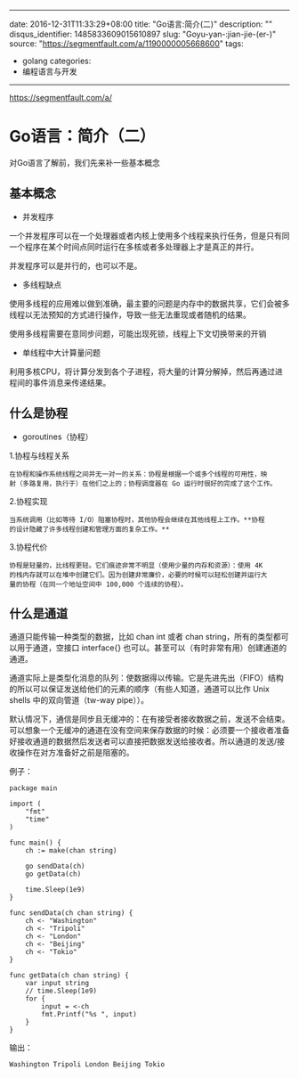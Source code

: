 
---
date: 2016-12-31T11:33:29+08:00
title: "Go语言:简介(二)"
description: ""
disqus_identifier: 1485833609015610897
slug: "Goyu-yan-:jian-jie-(er-)"
source: "https://segmentfault.com/a/1190000005668600"
tags: 
- golang 
categories:
- 编程语言与开发
---

https://segmentfault.com/a/

Go语言：简介（二）
==================

对Go语言了解前，我们先来补一些基本概念

基本概念
--------

-   并发程序

一个并发程序可以在一个处理器或者内核上使用多个线程来执行任务，但是只有同一个程序在某个时间点同时运行在多核或者多处理器上才是真正的并行。

并发程序可以是并行的，也可以不是。

-   多线程缺点

使用多线程的应用难以做到准确，最主要的问题是内存中的数据共享，它们会被多线程以无法预知的方式进行操作，导致一些无法重现或者随机的结果。

使用多线程需要在意同步问题，可能出现死锁，线程上下文切换带来的开销

-   单线程中大计算量问题

利用多核CPU，将计算分发到各个子进程，将大量的计算分解掉，然后再通过进程间的事件消息来传递结果。

什么是协程
----------

-   goroutines（协程）

1.协程与线程关系

    在协程和操作系统线程之间并无一对一的关系：协程是根据一个或多个线程的可用性，映
    射（多路复用，执行于）在他们之上的；协程调度器在 Go 运行时很好的完成了这个工作。

2.协程实现

    当系统调用（比如等待 I/O）阻塞协程时，其他协程会继续在其他线程上工作。**协程     
    的设计隐藏了许多线程创建和管理方面的复杂工作。**

3.协程代价

    协程是轻量的，比线程更轻。它们痕迹非常不明显（使用少量的内存和资源）：使用 4K 
    的栈内存就可以在堆中创建它们。因为创建非常廉价，必要的时候可以轻松创建并运行大
    量的协程（在同一个地址空间中 100,000 个连续的协程）。

什么是通道
----------

通道只能传输一种类型的数据，比如 chan int 或者 chan
string，所有的类型都可以用于通道，空接口 interface{}
也可以。甚至可以（有时非常有用）创建通道的通道。

通道实际上是类型化消息的队列：使数据得以传输。它是先进先出（FIFO）结构的所以可以保证发送给他们的元素的顺序（有些人知道，通道可以比作
Unix shells 中的双向管道（tw-way pipe））。

默认情况下，通信是同步且无缓冲的：在有接受者接收数据之前，发送不会结束。可以想象一个无缓冲的通道在没有空间来保存数据的时候：必须要一个接收者准备好接收通道的数据然后发送者可以直接把数据发送给接收者。所以通道的发送/接收操作在对方准备好之前是阻塞的。

例子：

    package main

    import (
        "fmt"
        "time"
    )

    func main() {
        ch := make(chan string)

        go sendData(ch)
        go getData(ch)  

        time.Sleep(1e9)
    }

    func sendData(ch chan string) {
        ch <- "Washington"
        ch <- "Tripoli"
        ch <- "London"
        ch <- "Beijing"
        ch <- "Tokio"
    }

    func getData(ch chan string) {
        var input string
        // time.Sleep(1e9)
        for {
            input = <-ch
            fmt.Printf("%s ", input)
        }
    }

输出：

    Washington Tripoli London Beijing Tokio


